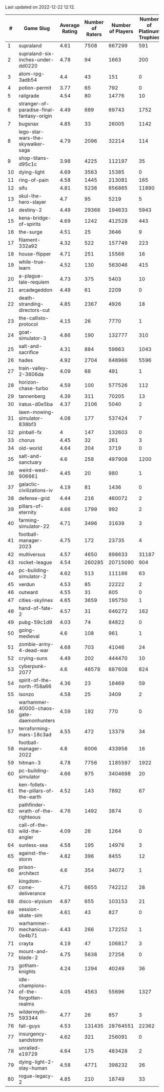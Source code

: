 Last updated on 2022-12-22 12:12.


|#|Game Slug|Average Rating|Number of Raters|Number of Players|Number of Platinum Trophies|Max Rarity (%)|
|---|---|---|---|---|---|---|
|1|supraland|4.61|7508|667299|591|99|
|2|supraland-six-inches-under-dd0220|4.78|94|1663|200|99|
|3|atom-rpg-3adb54|4.4|43|151|0|98|
|4|potion-permit|3.77|65|792|0|98|
|5|railgrade|4.54|80|14776|10|98|
|6|stranger-of-paradise-final-fantasy-origin|4.49|689|69743|1752|98|
|7|bugsnax|4.85|33|26005|1142|97|
|8|lego-star-wars-the-skywalker-saga|4.79|2096|32214|114|97|
|9|shop-titans-d95c1c|3.98|4225|112197|35|97|
|10|dying-light|4.69|3563|15385|0|96|
|11|ring-of-pain|4.58|1445|213081|165|96|
|12|sifu|4.81|5236|656865|11890|96|
|13|skul-the-hero-slayer|4.7|95|5219|5|96|
|14|destiny-2|4.49|29366|194633|5943|94|
|15|kena-bridge-of-spirits|4.69|1242|412528|443|94|
|16|the-surge|4.51|25|3646|9|94|
|17|filament-332a92|4.32|522|157749|223|93|
|18|house-flipper|4.71|251|15566|16|93|
|19|while-true-learn|4.52|130|563046|415|93|
|20|a-plague-tale-requiem|4.73|375|5403|10|92|
|21|arcadegeddon|4.49|61|2209|0|92|
|22|death-stranding-directors-cut|4.85|2367|4926|18|92|
|23|the-callisto-protocol|4.15|26|7770|1|92|
|24|goat-simulator-3|4.86|190|132777|310|91|
|25|salt-and-sacrifice|4.31|884|59863|1043|91|
|26|hades|4.92|2704|648966|5596|89|
|27|train-valley-2-3606da|4.09|68|491|1|88|
|28|horizon-chase-turbo|4.59|100|577526|112|87|
|29|tannenberg|4.39|311|70205|13|87|
|30|iratus-d0e5ba|4.37|2106|5040|2|86|
|31|lawn-mowing-simulator-838bf3|4.08|177|537424|7|86|
|32|pinball-fx|4|147|132603|0|86|
|33|chorus|4.45|32|261|3|85|
|34|old-world|4.64|204|3719|0|84|
|35|salt-and-sanctuary|4.6|258|497908|1200|83|
|36|weird-west-906661|4.45|20|980|1|83|
|37|galactic-civilizations-iv|4.19|81|1436|0|82|
|38|defense-grid|4.44|216|460072|2|80|
|39|pillars-of-eternity|4.66|1799|992|2|80|
|40|farming-simulator-22|4.71|3496|31639|3|79|
|41|football-manager-2023|4.75|172|23735|4|79|
|42|multiversus|4.57|4650|898633|31187|77|
|43|rocket-league|4.54|260285|20715090|904|76|
|44|pc-building-simulator-2|4.62|513|111166|63|75|
|45|verdun|4.53|85|22222|2|75|
|46|outward|4.55|31|605|0|74|
|47|cities-skylines|4.65|3659|195750|1|72|
|48|hand-of-fate-2|4.57|31|646272|162|72|
|49|pubg-59c1d9|4.03|74|84822|0|72|
|50|going-medieval|4.6|108|961|1|67|
|51|zombie-army-4-dead-war|4.68|703|41046|24|67|
|52|crying-suns|4.49|202|444470|10|65|
|53|cyberpunk-2077|4.6|48578|687608|824|63|
|54|spirit-of-the-north-f58a66|4.36|23|18469|59|63|
|55|isonzo|4.58|25|3409|2|59|
|56|warhammer-40000-chaos-gate-daemonhunters|4.59|192|770|0|57|
|57|terraforming-mars-18c3ad|4.55|472|13379|34|51|
|58|football-manager-2022|4.8|6006|433958|16|49|
|59|hitman-3|4.78|7756|1185597|1922|48|
|60|pc-building-simulator|4.66|975|3404698|20|48|
|61|ken-follets-the-pillars-of-the-earth|4.52|143|7892|67|47|
|62|pathfinder-wrath-of-the-righteous|4.76|1492|3874|0|46|
|63|call-of-the-wild-the-angler|4.09|26|1264|0|38|
|64|sunless-sea|4.58|195|14976|3|37|
|65|against-the-storm|4.82|396|8455|12|33|
|66|prison-architect|4.6|354|34072|1|32|
|67|kingdom-come-deliverance|4.71|6655|742212|28|30|
|68|disco-elysium|4.87|655|103153|21|28|
|69|session-skate-sim|4.61|43|827|0|25|
|70|warhammer-mechanicus-0e4b71|4.43|266|172252|1|25|
|71|crayta|4.19|47|106817|3|23|
|72|mount-and-blade-2|4.75|5638|27258|0|17|
|73|gotham-knights|4.24|1294|40249|36|13|
|74|idle-champions-of-the-forgotten-realms|4.05|4563|55696|1327|12|
|75|wildermyth-593344|4.77|26|857|3|9|
|76|fall-guys|4.53|131435|28764551|22362|7|
|77|insurgency-sandstorm|4.62|321|256091|0|6|
|78|unrailed-e19729|4.64|175|483428|2|6|
|79|dying-light-2-stay-human|4.58|4771|398232|26|3|
|80|rogue-legacy-2|4.85|210|18749|33|2|
